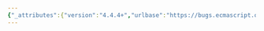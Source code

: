 ```yaml
---
{"_attributes":{"version":"4.4.4+","urlbase":"https://bugs.ecmascript.org/","maintainer":"dherman@mozilla.com"},"bug":{"bug_id":1658,"creation_ts":"2013-07-31 04:00:00 -0700","short_desc":"15.8.2: NOTE does not mention new Math functions","delta_ts":"2013-08-23 08:23:06 -0700","product":"Draft for 6th Edition","component":"editorial issue","version":"Rev 16: July 15, 2013 Draft","rep_platform":"All","op_sys":"All","bug_status":"RESOLVED","resolution":"FIXED","priority":"Normal","bug_severity":"normal","everconfirmed":true,"reporter":{"uid":"andrebargull","name":"André Bargull"},"assigned_to":{"uid":"allen","name":"Allen Wirfs-Brock"},"long_desc":[{"commentid":4632,"comment_count":0,"who":{"uid":"andrebargull","name":"André Bargull"},"bug_when":"2013-07-31 04:00:27 -0700","thetext":"First NOTE in 15.8.2 should mention the new Math functions, since these are also not precisely specified in the specification."},{"commentid":4704,"comment_count":1,"who":{"uid":"allen","name":"Allen Wirfs-Brock"},"bug_when":"2013-08-01 18:21:34 -0700","thetext":"fixed in rev17 editor's draft"},{"commentid":5136,"comment_count":2,"who":{"uid":"allen","name":"Allen Wirfs-Brock"},"bug_when":"2013-08-23 08:23:06 -0700","thetext":"fixed in rev17, August 23, 2013 draft"}]}}
---
```

